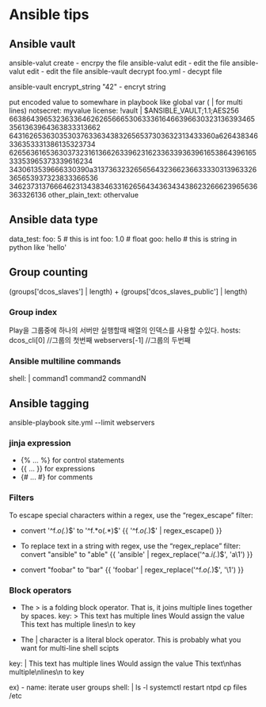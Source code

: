 # Ansible tips

## Ansible vault
ansible-valut create <file-name>      -  encrpy the file
ansible-valut edit <file-name>      -  edit the file
ansible-valut edit <file-name>      -  edit the file
ansible-vault decrypt foo.yml       - decypt file

ansible-vault encrypt_string "42"   - encryt string

put encoded value to somewhare in playbook like global var ( | for multi lines)
notsecret: myvalue
license: !vault |
          $ANSIBLE_VAULT;1.1;AES256
          66386439653236336462626566653063336164663966303231363934653561363964363833313662
          6431626536303530376336343832656537303632313433360a626438346336353331386135323734
          62656361653630373231613662633962316233633936396165386439616533353965373339616234
          3430613539666330390a313736323265656432366236633330313963326365653937323833366536
          34623731376664623134383463316265643436343438623266623965636363326136
other_plain_text: othervalue


## Ansible data type
data_test: 
   foo: 5         # this is int 
   foo: 1.0       # float
   goo: hello     # this is string in python like 'hello'

## Group counting 
 (groups['dcos_slaves'] | length) +  (groups['dcos_slaves_public'] | length)

### Group index 
Play을 그룹중에 하나의 서버만 실행할때 배열의 인덱스를 사용할 수있다. 
hosts: dcos_cli[0]  //그룹의 첫번째
webservers[-1]      //그룹의 두번째

### Ansible multiline commands
shell: |
         command1
         command2
         commandN

## Ansible tagging
ansible-playbook site.yml --limit webservers


### jinja expression 
* {% ... %} for control statements 
* {{ ... }} for expressions
* {# ... #} for comments


### Filters
To escape special characters within a regex, use the “regex_escape” filter:

* convert '^f.*o(.*)$' to '\^f\.\*o\(\.\*\)\$'
    {{ '^f.*o(.*)$' | regex_escape() }}

* To replace text in a string with regex, use the “regex_replace” filter:
    convert "ansible" to "able"
    {{ 'ansible' | regex_replace('^a.*i(.*)$', 'a\\1') }}

* convert "foobar" to "bar"
    {{ 'foobar' | regex_replace('^f.*o(.*)$', '\\1') }}


### Block operators

* The > is a folding block operator. That is, it joins multiple lines together by spaces.
key: >
  This text
  has multiple
  lines
Would assign the value This text has multiple lines\n to key

* The | character is a literal block operator. This is probably what you want for multi-line shell scipts

key: |
  This text
  has multiple
  lines
Would assign the value This text\nhas multiple\nlines\n to key

ex) - name: iterate user groups
      shell: |
        ls -l
        systemctl restart ntpd
        cp files /etc
